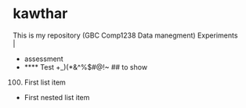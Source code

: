 # kawthar
This is my  repository
(GBC Comp1238 Data manegment) Experiments  
|
- assessment
-  **** Test
 +_)(*&^%$#@!~
  \#\# to show
100. First list item
 - First nested list item

 
